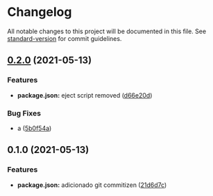 # Changelog

All notable changes to this project will be documented in this file. See [standard-version](https://github.com/conventional-changelog/standard-version) for commit guidelines.

## [0.2.0](https://github.com/tserram23/commitzen-test/compare/v0.1.0...v0.2.0) (2021-05-13)


### Features

* **package.json:** eject script removed ([d66e20d](https://github.com/tserram23/commitzen-test/commitsd66e20d9d188fa96cee4b919a3b7c6c7093ec32c))


### Bug Fixes

* a ([5b0f54a](https://github.com/tserram23/commitzen-test/commits5b0f54a444ba3259f28b4be2878f08a558f6ef18))

## 0.1.0 (2021-05-13)


### Features

* **package.json:** adicionado git commitizen ([21d6d7c](https://github.com/tserram23/commitzen-test/commits21d6d7ca115ae1a4bb76e9456266681c0a06eb1a))
